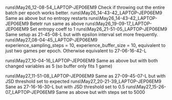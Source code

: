 runs\May26_12-08-54_LAPTOP-JEP06EM9             Check if throwing out the entire batch per epoch works better.
runs\May26_14-43-42_LAPTOP-JEP06EM9             Same as above but no entropy restarts
runs\May26_14-43-42_LAPTOP-JEP06EM9             Betetr run same as above
runs\May26_19-09-17_LAPTOP-JEP06EM9             Set entropy coeff to 1
runs\May26_21-51-05_LAPTOP-JEP06EM9             Same setup as 21-45-08-L but with epsilon interval set more frequently.
runs\May27_08-04-45_LAPTOP-JEP06EM9             
    experience_sampling_steps = 10,
    experience_buffer_size = 10, equivalent to just two games per epoch.  Otherwise equivalent to 27-06-16-42-L

runs\May27_10-04-16_LAPTOP-JEP06EM9             Same as above but with both changed variables as 5 (so buffer only fits 1 game)

runs\May27_11-51-08_LAPTOP-JEP06EM9             Same as 27-09-45-07-L but with JSD threshold  set to expected 
runs\May27_20-21-39_LAPTOP-JEP06EM9             Sane as 27-16-16-30-L but with JSD threshold set to 0.5
runs\May27_15-26-07_LAPTOP-JEP06EM9             Same as above but with steps set to 5000